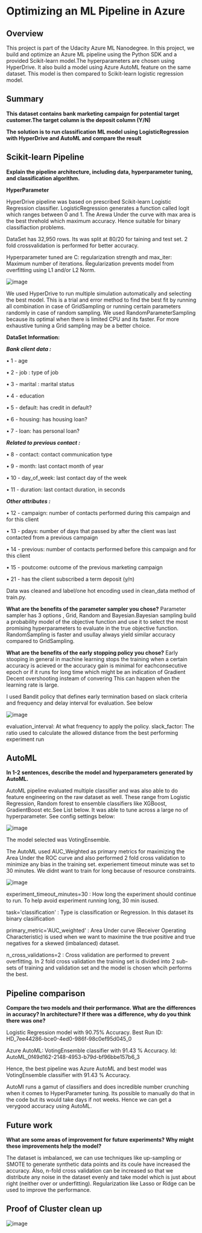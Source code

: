 # Optimizing an ML Pipeline in Azure

## Overview
This project is part of the Udacity Azure ML Nanodegree.
In this project, we build and optimize an Azure ML pipeline using the Python SDK and a provided Scikit-learn model.The hyperparameters are chosen using HyperDrive. It also build a model using Azure AutoML feature on the same dataset.
This model is then compared to Scikit-learn logistic regression model.

## Summary
**This dataset contains bank marketing campaign for potential target customer.The target column is the deposit column (Y/N)**

**The solution is to run classification ML model using LogisticRegression with HyperDrive and AutoML and compare the result**

## Scikit-learn Pipeline
**Explain the pipeline architecture, including data, hyperparameter tuning, and classification algorithm.**

**HyperParameter**

HyperDrive pipeline was based on prescribed Scikit-learn Logistic Regression classifier. LogisticRegression generates a function called logit which ranges between 0 and 1. The Arewa Under the curve with max area is the best threhold which maximum accuracy. Hence suitable for binary classifiaction problems.

DataSet has 32,950 rows. Its was split at 80/20 for taining and test set. 2 fold crossvalidation is performed for better accuracy.

Hyperparameter tuned are C: regularization strength and max_iter: Maximum number of iterations. Regularization prevents model from overfitting using L1 and/or L2 Norm.

![image](https://user-images.githubusercontent.com/19474037/146861214-cf9b758c-70a3-488c-b8f6-ed82252bcacb.png)


We used HyperDrive to run multiple simulation automatically and selecting the best model. This is a trial and error method to find the best fit by running all combination in case of GridSampling or running certain parameters randomly in case of random sampling. We used RandomParameterSampling because its optimal when there is limited CPU and its faster. For more exhaustive tuning a Grid sampling may be a better choice.


**DataSet Information:**

***Bank client data :***

• 1 - age

• 2 - job : type of job

• 3 - marital : marital status

• 4 - education

• 5 - default: has credit in default?

• 6 - housing: has housing loan?

• 7 - loan: has personal loan?


***Related to previous contact :***

• 8 - contact: contact communication type

• 9 - month: last contact month of year

• 10 - day_of_week: last contact day of the week

• 11 - duration: last contact duration, in seconds


***Other attributes :***

• 12 - campaign: number of contacts performed during this campaign and for this client

• 13 - pdays: number of days that passed by after the client was last contacted from a previous campaign

• 14 - previous: number of contacts performed before this campaign and for this client

• 15 - poutcome: outcome of the previous marketing campaign 

• 21 - has the client subscribed a term deposit (y/n)


Data was cleaned and label/one hot encoding used in clean_data method of train.py.

**What are the benefits of the parameter sampler you chose?**
Parameter sampler has 3 options , Grid, Random and Bayesian.Bayesian sampling build a probability model of the objective function and use it to select the most promising hyperparameters to evaluate in the true objective function. RandomSampling is faster and usullay always yield similar accuracy compared to GridSampling.

**What are the benefits of the early stopping policy you chose?**
Early stooping in general in machine learning stops the training when a certain accuracy is acieved or the accuracy gain is minimal for eachconsecutive epoch or if it runs for long time which might be an indication of Gradient Decent overshooting insteam of convering This can happen when the learning rate is large.

I used Bandit policy that defines early termination based on slack criteria and frequency and delay interval for evaluation. See below

![image](https://user-images.githubusercontent.com/19474037/146862102-6b0c1057-68bd-4dc9-9def-f263ad49f06d.png)

evaluation_interval: At what frequency to apply the policy.
slack_factor: The ratio used to calculate the allowed distance from the best performing experiment run


## AutoML
**In 1-2 sentences, describe the model and hyperparameters generated by AutoML.**

AutoML pipeline evaluated multiple classifier and was also able to do feature engineering on the raw dataset as well. These range from Logistic Regression, Random forest to ensemble classifiers like XGBoost, GradientBoost etc.See List below. It was able to tune across a large no of hyperparameter. See config settings below:

![image](https://user-images.githubusercontent.com/19474037/146862754-1e9f49ff-8295-44be-89ba-02886076c75a.png)


The model selected was VotingEnsemble.

The AutoML used AUC_Weighted as primary metrics for maximizing the Area Under the ROC curve and also performed 2 fold cross validation to minimize any bias in the training set. 
experiement timeout minute was set to 30 minutes. We didnt want to train for long because of resource constraints.

![image](https://user-images.githubusercontent.com/19474037/131574189-13310373-1f0b-4b73-824a-fcc1a4b4889a.png)

experiment_timeout_minutes=30 : How long the experiment should continue to run. To help avoid experiment running long, 30 min isused.

task='classification' : Type is classification or Regression. In this dataset its binary clasiification

primary_metric='AUC_weighted' : Area Under curve (Receiver Operating Characteristic) is used when we want to maximine the true positive and true negatives for a skewed (imbalanced) dataset.

n_cross_validations=2 : Cross validation are performed to prevent overfitting. In 2 fold cross validation the training set is divided into 2 sub-sets of training and validation set and the model is chosen whcih performs the best.



## Pipeline comparison
**Compare the two models and their performance. What are the differences in accuracy? In architecture? If there was a difference, why do you think there was one?**

Logistic Regression model with 90.75% Accuracy. Best Run ID:  HD_7ee44286-bce0-4ed0-986f-98c0ef95d045_0

Azure AutoML: VotingEnsemble classifier with 91.43 % Accuracy. Id: AutoML_0f49d162-2148-4953-b79d-bf96bbe157b6_3

Hence, the best pipeline was Azure AutoML and best model was VotingEnsemble classifier with 91.43 % Accuracy.

AutoMl runs a gamut of classifiers and does incredible number crunching when it comes to HyperParameter tuning. Its possible to manually do that in the code but its would take days if not weeks. Hence we can get a verygood accuracy using AutoML.


## Future work
**What are some areas of improvement for future experiments? Why might these improvements help the model?**

The dataset is imbalanced, we can use techniques like up-sampling or SMOTE to generate synthetic data points and its coule have increased the accuracy. Also, n-fold cross validation can be increased so that we distribute any noise in the dataset evenly and take model which is just about right (neither over or underfitting). Regularization like Lasso or Ridge can be used to improve the performance. 

## Proof of Cluster clean up ##

![image](https://user-images.githubusercontent.com/19474037/146865722-705c53e2-00f8-433e-ab6a-7a29f0dcce13.png)




